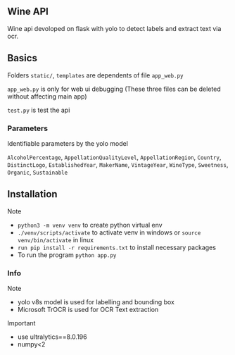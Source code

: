 ## Wine API

Wine api devoloped on flask with yolo to detect labels and extract text via ocr.

## Basics


Folders `static/`, `templates` are dependents of file `app_web.py`

`app_web.py` is only for web ui debugging (These three files can be deleted without affecting main app)


`test.py` is test the api

### Parameters

Identifiable parameters by the yolo model 

`AlcoholPercentage`, 
`AppellationQualityLevel`, 
`AppellationRegion`, 
`Country`, 
`DistinctLogo`, 
`EstablishedYear`, 
`MakerName`, 
`VintageYear`, 
`WineType`, 
`Sweetness`, 
`Organic`, 
`Sustainable`

## Installation

> [!NOTE]
> - `python3 -m venv venv` to create python virtual env
> - `./venv/scripts/activate` to activate venv in windows or `source venv/bin/activate` in linux
> - `run pip install -r requirements.txt` to install necessary packages
> - To run the program `python app.py`


### Info

> [!NOTE]
> - yolo v8s model is used for labelling and bounding box
> - Microsoft TrOCR is used for OCR Text extraction

> [!IMPORTANT]
> - use ultralytics==8.0.196 
> - numpy<2
